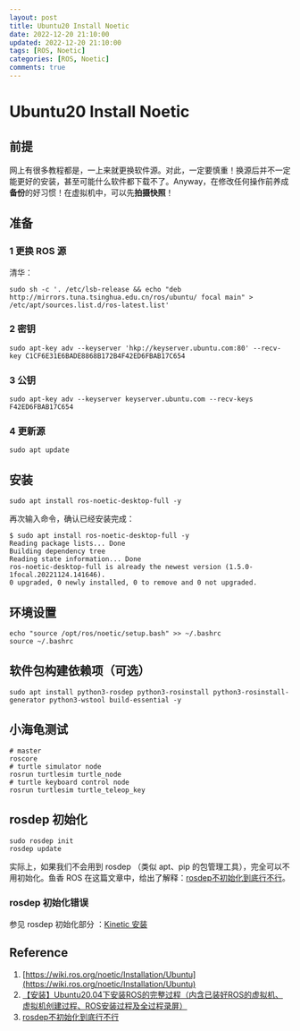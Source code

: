 ```yaml
---
layout: post
title: Ubuntu20 Install Noetic
date: 2022-12-20 21:10:00
updated: 2022-12-20 21:10:00
tags: [ROS, Noetic]
categories: [ROS, Noetic]
comments: true
---
```


# Ubuntu20 Install Noetic

## 前提

网上有很多教程都是，一上来就更换软件源。对此，一定要慎重！换源后并不一定能更好的安装，甚至可能什么软件都下载不了。Anyway，在修改任何操作前养成**备份**的好习惯！在虚拟机中，可以先**拍摄快照**！

## 准备

### 1 更换 ROS 源

清华：

```shell
sudo sh -c '. /etc/lsb-release && echo "deb http://mirrors.tuna.tsinghua.edu.cn/ros/ubuntu/ focal main" > /etc/apt/sources.list.d/ros-latest.list'
```

### 2 密钥

```shell
sudo apt-key adv --keyserver 'hkp://keyserver.ubuntu.com:80' --recv-key C1CF6E31E6BADE8868B172B4F42ED6FBAB17C654
```

### 3 公钥

```shell
sudo apt-key adv --keyserver keyserver.ubuntu.com --recv-keys F42ED6FBAB17C654
```

### 4 更新源

```shell
sudo apt update
```

## 安装

```shell
sudo apt install ros-noetic-desktop-full -y
```

再次输入命令，确认已经安装完成：

```shell
$ sudo apt install ros-noetic-desktop-full -y
Reading package lists... Done
Building dependency tree       
Reading state information... Done
ros-noetic-desktop-full is already the newest version (1.5.0-1focal.20221124.141646).
0 upgraded, 0 newly installed, 0 to remove and 0 not upgraded.
```

## 环境设置

```shell
echo "source /opt/ros/noetic/setup.bash" >> ~/.bashrc
source ~/.bashrc
```

## 软件包构建依赖项（可选）

```shell
sudo apt install python3-rosdep python3-rosinstall python3-rosinstall-generator python3-wstool build-essential -y
```

## 小海龟测试

```shell
# master
roscore
# turtle simulator node
rosrun turtlesim turtle_node
# turtle keyboard control node
rosrun turtlesim turtle_teleop_key
```

## rosdep 初始化

```
sudo rosdep init
rosdep update
```

实际上，如果我们不会用到 rosdep （类似 apt、pip 的包管理工具），完全可以不用初始化。鱼香 ROS 在这篇文章中，给出了解释：[rosdep不初始化到底行不行](https://juejin.cn/post/7064453605901729829)。

### rosdep 初始化错误

参见 rosdep 初始化部分 ：[Kinetic 安装 ](https://merlotliu.gitbook.io/ros-learning/ros-env-config/ros-installation)

## Reference 

1. [https://wiki.ros.org/noetic/Installation/Ubuntu](https://wiki.ros.org/noetic/Installation/Ubuntu)
1. [【安装】Ubuntu20.04下安装ROS的完整过程（内含已装好ROS的虚拟机、虚拟机创建过程、ROS安装过程及全过程录屏）](https://blog.csdn.net/qq_46106285/article/details/120982412)
1. [rosdep不初始化到底行不行](https://juejin.cn/post/7064453605901729829)
